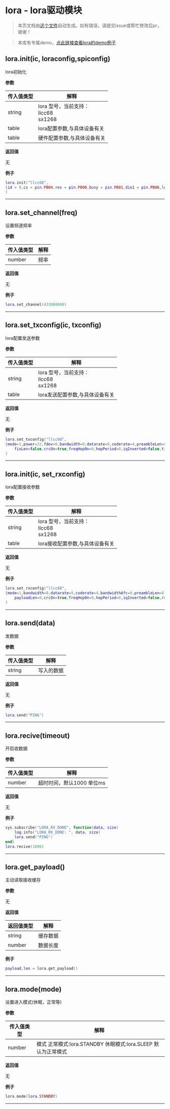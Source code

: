 # lora - lora驱动模块

> 本页文档由[这个文件](https://gitee.com/openLuat/LuatOS/tree/master/luat/../components/lora/luat_lib_lora.c)自动生成。如有错误，请提交issue或帮忙修改后pr，谢谢！

> 本库有专属demo，[点此链接查看lora的demo例子](https://gitee.com/openLuat/LuatOS/tree/master/demo/lora)

## lora.init(ic, loraconfig,spiconfig)

lora初始化

**参数**

|传入值类型|解释|
|-|-|
|string|lora 型号，当前支持：<br>llcc68<br>sx1268|
|table|lora配置参数,与具体设备有关|
|table|硬件配置参数,与具体设备有关|

**返回值**

无

**例子**

```lua
lora.init("llcc68",
{id = 0,cs = pin.PB04,res = pin.PB00,busy = pin.PB01,dio1 = pin.PB06,lora_init = true}
)

```

---

## lora.set_channel(freq)

设置频道频率

**参数**

|传入值类型|解释|
|-|-|
|number|频率|

**返回值**

无

**例子**

```lua
lora.set_channel(433000000)

```

---

## lora.set_txconfig(ic, txconfig)

lora配置发送参数

**参数**

|传入值类型|解释|
|-|-|
|string|lora 型号，当前支持：<br>llcc68<br>sx1268|
|table|lora发送配置参数,与具体设备有关|

**返回值**

无

**例子**

```lua
lora.set_txconfig("llcc68",
{mode=1,power=22,fdev=0,bandwidth=0,datarate=9,coderate=4,preambleLen=8,
    fixLen=false,crcOn=true,freqHopOn=0,hopPeriod=0,iqInverted=false,timeout=3000}
)

```

---

## lora.init(ic, set_rxconfig)

lora配置接收参数

**参数**

|传入值类型|解释|
|-|-|
|string|lora 型号，当前支持：<br>llcc68<br>sx1268|
|table|lora接收配置参数,与具体设备有关|

**返回值**

无

**例子**

```lua
lora.set_rxconfig("llcc68",
{mode=1,bandwidth=0,datarate=9,coderate=4,bandwidthAfc=0,preambleLen=8,symbTimeout=0,fixLen=false,
    payloadLen=0,crcOn=true,freqHopOn=0,hopPeriod=0,iqInverted=false,rxContinuous=false}
)

```

---

## lora.send(data)

发数据

**参数**

|传入值类型|解释|
|-|-|
|string|写入的数据|

**返回值**

无

**例子**

```lua
lora.send("PING")

```

---

## lora.recive(timeout)

开启收数据

**参数**

|传入值类型|解释|
|-|-|
|number|超时时间，默认1000 单位ms|

**返回值**

无

**例子**

```lua
sys.subscribe("LORA_RX_DONE", function(data, size)
    log.info("LORA_RX_DONE: ", data, size)
    lora.send("PING")
end)
lora.recive(1000)

```

---

## lora.get_payload()

主动读取接收缓存

**参数**

无

**返回值**

|返回值类型|解释|
|-|-|
|string|缓存数据|
|number|数据长度|

**例子**

```lua
payload,len = lora.get_payload()

```

---

## lora.mode(mode)

设置进入模式(休眠，正常等)

**参数**

|传入值类型|解释|
|-|-|
|number|模式 正常模式:lora.STANDBY 休眠模式:lora.SLEEP 默认为正常模式|

**返回值**

无

**例子**

```lua
lora.mode(lora.STANDBY)

```

---

